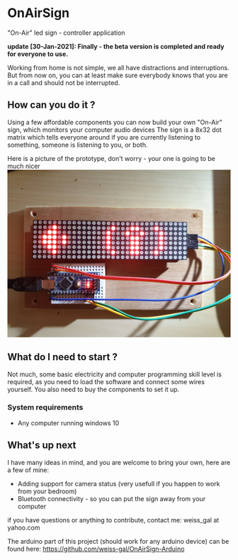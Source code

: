 # OnAirSign
"On-Air" led sign - controller application



**update [30-Jan-2021]: Finally - the beta version is completed and ready for everyone to use.**

Working from home is not simple, we all have distractions and interruptions. 
But from now on, you can at least make sure everybody knows that you are in a call and should not be interrupted. 

## How can you do it ? 

Using a few affordable components you can now build your own "On-Air" sign, which monitors your computer audio devices 
The sign is a 8x32 dot matrix which tells everyone around if you are currently listening to something, someone is listening to you, or both.

Here is a picture of the prototype, don't worry - your one is going to be much nicer
![On Air Sign Prototype](docs/on_air_sign_prototype.jpg)


## What do I need to start ? 
Not much, some basic electricity and computer programming skill level is required, as you need to load the software and connect some wires yourself. 
You also need to buy the components to set it up. 

### System requirements
* Any computer running windows 10 


## What's up next
I have many ideas in mind, and you are welcome to bring your own, here are a few of mine:
* Adding support for camera status (very usefull if you happen to work from your bedroom)
* Bluetooth connectivity - so you can put the sign away from your computer 


if you have questions or anything to contribute, contact me: weiss_gal at yahoo.com

The arduino part of this project (should work for any arduino device) can be found here: https://github.com/weiss-gal/OnAirSign-Arduino
